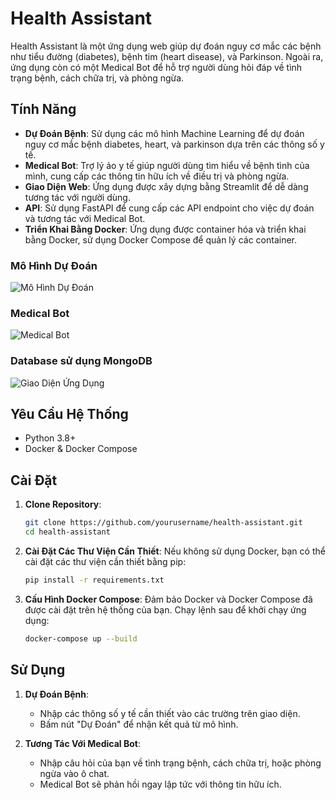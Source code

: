 # Health Assistant

Health Assistant là một ứng dụng web giúp dự đoán nguy cơ mắc các bệnh như tiểu đường (diabetes), bệnh tim (heart disease), và Parkinson. Ngoài ra, ứng dụng còn có một Medical Bot để hỗ trợ người dùng hỏi đáp về tình trạng bệnh, cách chữa trị, và phòng ngừa.

## Tính Năng

- **Dự Đoán Bệnh**: Sử dụng các mô hình Machine Learning để dự đoán nguy cơ mắc bệnh diabetes, heart, và parkinson dựa trên các thông số y tế.
- **Medical Bot**: Trợ lý ảo y tế giúp người dùng tìm hiểu về bệnh tình của mình, cung cấp các thông tin hữu ích về điều trị và phòng ngừa.
- **Giao Diện Web**: Ứng dụng được xây dựng bằng Streamlit để dễ dàng tương tác với người dùng.
- **API**: Sử dụng FastAPI để cung cấp các API endpoint cho việc dự đoán và tương tác với Medical Bot.
- **Triển Khai Bằng Docker**: Ứng dụng được container hóa và triển khai bằng Docker, sử dụng Docker Compose để quản lý các container.

### Mô Hình Dự Đoán
![Mô Hình Dự Đoán](https://drive.google.com/uc?id=1tLwc4d5TTcHH86r2nHlgP9tNBnwIKSfb)

### Medical Bot
![Medical Bot](https://drive.google.com/uc?id=1x2swrQZ9ugbVC4iRubLONNUg7oe6-ZZP)

### Database sử dụng MongoDB
![Giao Diện Ứng Dụng](https://drive.google.com/uc?id=1n1nCpqQIZtRLfXqJbyiLNuBWGepeGDTu)

## Yêu Cầu Hệ Thống

- Python 3.8+
- Docker & Docker Compose

## Cài Đặt

1. **Clone Repository**:
    ```bash
    git clone https://github.com/yourusername/health-assistant.git
    cd health-assistant
    ```

2. **Cài Đặt Các Thư Viện Cần Thiết**:
    Nếu không sử dụng Docker, bạn có thể cài đặt các thư viện cần thiết bằng pip:
    ```bash
    pip install -r requirements.txt
    ```

3. **Cấu Hình Docker Compose**:
    Đảm bảo Docker và Docker Compose đã được cài đặt trên hệ thống của bạn. Chạy lệnh sau để khởi chạy ứng dụng:
    ```bash
    docker-compose up --build
    ```

## Sử Dụng

1. **Dự Đoán Bệnh**:
   - Nhập các thông số y tế cần thiết vào các trường trên giao diện.
   - Bấm nút "Dự Đoán" để nhận kết quả từ mô hình.

2. **Tương Tác Với Medical Bot**:
   - Nhập câu hỏi của bạn về tình trạng bệnh, cách chữa trị, hoặc phòng ngừa vào ô chat.
   - Medical Bot sẽ phản hồi ngay lập tức với thông tin hữu ích.

